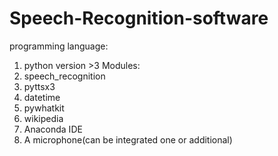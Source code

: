 # Speech-Recognition-software
programming language:
1. python version >3
Modules:
2. speech_recognition 
3. pyttsx3 
4. datetime 
5. pywhatkit 
6. wikipedia
7. Anaconda IDE
8. A microphone(can be integrated one or additional)
